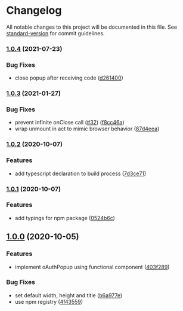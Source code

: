 # Changelog

All notable changes to this project will be documented in this file. See [standard-version](https://github.com/conventional-changelog/standard-version) for commit guidelines.

### [1.0.4](https://github.com/XD2Sketch/react-oauth-popup/compare/v1.0.3...v1.0.4) (2021-07-23)


### Bug Fixes

* close popup after receiving code ([d261400](https://github.com/XD2Sketch/react-oauth-popup/commit/d2614005984dba2adf59ea60c64830e1ff4b6459))

### [1.0.3](https://github.com/kgoedecke/react-oauth-popup/compare/v1.0.2...v1.0.3) (2021-01-27)


### Bug Fixes

* prevent infinite onClose call ([#32](https://github.com/kgoedecke/react-oauth-popup/issues/32)) ([f8cc46a](https://github.com/kgoedecke/react-oauth-popup/commit/f8cc46aadc5c62813c6b358acb47835bc6f6e152))
* wrap unmount in act to mimic browser behavior ([87d4eea](https://github.com/kgoedecke/react-oauth-popup/commit/87d4eeaeadca33b00568bfd21a96c2e25dbcb6b7))

### [1.0.2](https://github.com/kgoedecke/react-oauth-popup/compare/v1.0.1...v1.0.2) (2020-10-07)


### Features

* add typescript declaration to build process ([7d3ce71](https://github.com/kgoedecke/react-oauth-popup/commit/7d3ce719c19045f3fd68c75b094ccec3bf3d2043))

### [1.0.1](https://github.com/kgoedecke/react-oauth-popup/compare/v1.0.0...v1.0.1) (2020-10-07)


### Features

* add typings for npm package ([0524b6c](https://github.com/kgoedecke/react-oauth-popup/commit/0524b6c0833fa1af6e6702a10995fb0d08fd06a8))

## [1.0.0](https://github.com/kgoedecke/react-oauth-popup/compare/v0.1.1...v1.0.0) (2020-10-05)


### Features

* implement oAuthPopup using functional component ([403f289](https://github.com/kgoedecke/react-oauth-popup/commit/403f289e5180110280c87fc826fa1da15c569aad))


### Bug Fixes

* set default width, height and title ([b6a977e](https://github.com/kgoedecke/react-oauth-popup/commit/b6a977edb1723c846dc2105b8becc7f0ca4a4e32))
* use npm registry ([4f43559](https://github.com/kgoedecke/react-oauth-popup/commit/4f435595c6a0192454f03e5aef8024a2dc428477))
